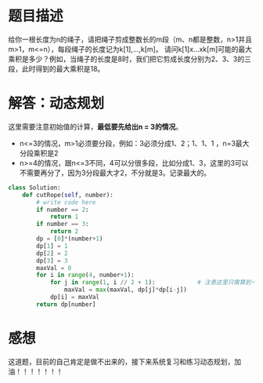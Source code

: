 # 题目描述

给你一根长度为n的绳子，请把绳子剪成整数长的m段（m、n都是整数，n>1并且m>1，m<=n），每段绳子的长度记为k[1],...,k[m]。
请问k[1]x...xk[m]可能的最大乘积是多少？例如，当绳子的长度是8时，我们把它剪成长度分别为2、3、3的三段，此时得到的最大乘积是18。

# 解答：动态规划

这里需要注意初始值的计算，**最低要先给出n = 3的情况**。

* n<=3的情况，m>1必须要分段，例如：3必须分成1、2；1、1、1 ，n=3最大分段乘积是2
* n>=4的情况，跟n<=3不同，4可以分很多段，比如分成1、3，这里的3可以不需要再分了，因为3分段最大才2，不分就是3。记录最大的。

```python
class Solution:
    def cutRope(self, number):
        # write code here
        if number == 2:
            return 1
        if number == 3:
            return 2
        dp = [0]*(number+1)
        dp[1] = 1
        dp[2] = 2
        dp[3] = 3
        maxVal = 0
        for i in range(4, number+1):
            for j in range(1, i // 2 + 1):            # 注意这里只需算到一半即可。。。
                maxVal = max(maxVal, dp[j]*dp[i-j])
            dp[i] = maxVal
        return dp[number]
```

# 感想

这道题，目前的自己肯定是做不出来的，接下来系统复习和练习动态规划，加油！！！！！！！
